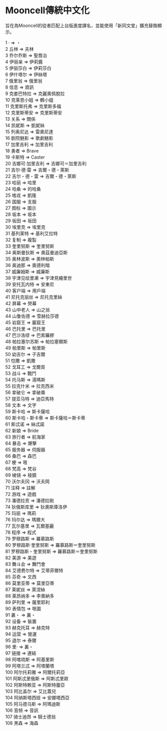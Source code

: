 # Mooncell傳統中文化
旨在為Mooncell的從者匹配上台版進度譯名，並能使用「新同文堂」擴充替換顯示。

1	· => ・		
2	丘林 => 夫林		
3	乔尔乔斯 => 聖喬治		
4	伊丽亲 => 伊莉醬		
5	伊丽莎白 => 伊莉莎白		
6	伊什塔尔 => 伊絲塔		
7	俄里翁 => 俄里翁		
8	信息 => 資訊		
9	克娄巴特拉 => 克麗奧佩脫拉		
10	克莱恩小姐 => 鶴小姐		
11	克里斯托弗 => 克里斯多福		
12	克里斯蒂安 => 克里斯蒂安		
13	关系 => 關係		
14	凯妮斯 => 凱妮絲		
15	列奥尼达 => 雷奧尼達		
16	剧院魅影 => 歌劇魅影		
17	加里吉利 => 加里吉利		
18	勇者 => Brave		
19	卡斯特 => Caster		
20	吉娜可·加里吉利 => 吉娜可＝加里吉利		
21	吉尔·德·雷 => 吉爾・德・萊斯		
22	吉尔・德・雷 => 吉爾・德・萊斯		
23	哈丽 => 哈里		
24	哈桑 => 的哈桑		
25	喀戎 => 凱隆		
26	国服 => 支服		
27	图标 => 圖示		
28	坂本 => 坂本		
29	坂田 => 坂田		
30	埃里克 => 埃里克		
31	基列莱特 => 基利艾拉特		
32	复制 => 複製		
33	奎里努斯 => 奎里努斯		
34	奥斯曼狄斯 => 奧茲曼迪亞斯		
35	奥林波斯 => 奧林帕斯		
36	奥迪那 => 奧德利暗		
37	威廉姆斯 => 威廉斯		
38	宇津见绘里濑 => 宇津見繪里世		
39	安托瓦内特 => 安東尼		
40	客户端 => 用戶端		
41	尼托克丽丝 => 尼托克里絲		
42	屏幕 => 熒幕		
43	山中老人 => 山之翁		
44	山鲁佐德 => 雪赫拉莎德		
45	岩窟王 => 巖窟王		
46	巴托里 => 巴托里		
47	巴沙洛缪 => 巴索羅繆		
48	帕拉塞尔苏斯 => 帕拉塞爾斯		
49	帕里斯 => 帕里斯		
50	幼吉尔 => 子吉爾		
51	恺撒 => 凱撒		
52	戈耳工 => 戈爾貢		
53	战斗 => 戰鬥		
54	托马斯 => 湯瑪斯		
55	拉克什米 => 拉克西米		
56	拿破仑 => 拿破崙		
57	提亚马特 => 迪亞馬特		
58	文本 => 文字		
59	斯卡哈 => 斯卡薩哈		
60	斯卡哈・斯卡蒂 => 斯卡薩哈＝斯卡蒂		
61	斯忒诺 => 絲忒諾		
62	新娘 => Bride		
63	旅行者 => 航海家		
64	暴击 => 爆擊		
65	服务器 => 伺服器		
66	桑巴 => 森巴		
67	梗 => 哏		
68	梵高 => 梵谷		
69	棱镜 => 稜鏡		
70	沃尔夫冈 => 沃夫岡		
71	注释 => 註解		
72	游戏 => 遊戲		
73	潘德拉贡 => 潘德拉剛		
74	狄俄斯库里 => 狄奧斯庫洛伊		
75	玛丽 => 瑪莉		
76	玛尔达 => 瑪爾大		
77	瓦尔基里 => 瓦爾基麗		
78	程序 => 程式		
79	罗穆路斯 => 羅慕路斯		
80	罗穆路斯·奎里努斯 => 羅慕路斯＝奎里努斯		
81	罗穆路斯・奎里努斯 => 羅慕路斯＝奎里努斯		
82	美游 => 美遊		
83	舞斗会 => 舞鬥會		
84	艾德费尔特 => 艾蒂菲爾特		
85	芬奇 => 文西		
86	莫里亚蒂 => 莫里亞蒂		
87	莱妮丝 => 萊涅絲		
88	莱昂纳多 => 李奧納多		
89	萨列里 => 薩里耶利		
90	表情包 => 哏圖		
91	裏・ => 裏・		
92	设备 => 裝置		
93	赫克托耳 => 赫克特		
94	运营 => 營運		
95	退尔 => 泰爾		
96	里· => 裏・		
97	链接 => 連結		
98	阿喀琉斯 => 阿基里斯		
99	阿塔兰忒 => 阿塔蘭塔		
100	阿尔托莉雅 => 阿爾托莉亞		
101	阿斯忒里俄斯 => 阿斯忒里歐		
102	阿斯特赖亚 => 阿斯特蕾亞		
103	阿比盖尔 => 艾比蓋兒		
104	阿纳斯塔西娅 => 安娜塔西亞		
105	阿马德乌斯 => 阿瑪迪斯		
106	音频 => 音訊		
107	骑士迪昂 => 騎士德翁		
108	黑森 => 海森
